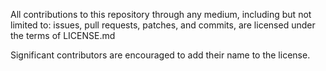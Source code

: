 All contributions to this repository through any medium, including but not limited to: issues, pull requests, patches, and commits, are licensed under the terms of LICENSE.md

Significant contributors are encouraged to add their name to the license.
